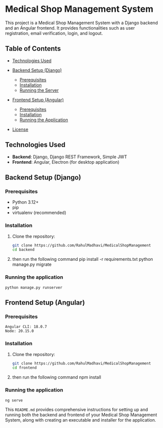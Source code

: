 # Medical Shop Management System

This project is a Medical Shop Management System with a Django backend and an Angular frontend. It provides functionalities such as user registration, email verification, login, and logout.

## Table of Contents

- [Technologies Used](#technologies-used)
- [Backend Setup (Django)](#backend-setup-django)
  - [Prerequisites](#prerequisites)
  - [Installation](#installation)
  - [Running the Server](#running-the-server)

- [Frontend Setup (Angular)](#frontend-setup-angular)
  - [Prerequisites](#prerequisites-1)
  - [Installation](#installation-1)
  - [Running the Application](#running-the-application)

- [License](#license)

## Technologies Used

- **Backend**: Django, Django REST Framework, Simple JWT
- **Frontend**: Angular, Electron (for desktop application)

## Backend Setup (Django)

### Prerequisites

- Python 3.12+
- pip
- virtualenv (recommended)

### Installation

1. Clone the repository:
   ```bash
   git clone https://github.com/RahulMadhavi/MedicalShopManagement
   cd backend

2. then run the following command
    pip install -r requirements.txt
    python manage.py migrate

### Running the application

    python manage.py runserver

 
## Frontend Setup (Angular)
### Prerequisites

    Angular CLI: 18.0.7
    Node: 20.15.0

### Installation

1. Clone the repository:
   ```bash
   git clone https://github.com/RahulMadhavi/MedicalShopManagement
   cd frontend

2. then run the following command
    npm install

### Running the application

    ng serve

This `README.md` provides comprehensive instructions for setting up and running both the backend and frontend of your Medical Shop Management System, along with creating an executable and installer for the application.
